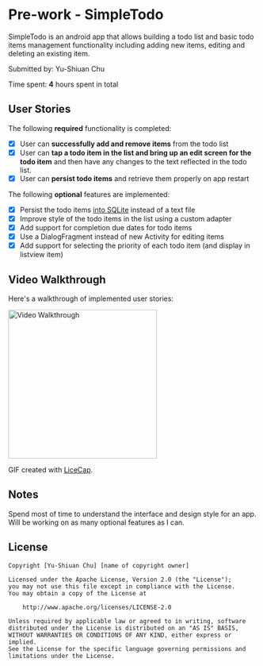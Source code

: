 # Pre-work - SimpleTodo

SimpleTodo is an android app that allows building a todo list and basic todo items management functionality including adding new items, editing and deleting an existing item.

Submitted by: Yu-Shiuan Chu

Time spent: **4** hours spent in total

## User Stories

The following **required** functionality is completed:

* [x] User can **successfully add and remove items** from the todo list
* [x] User can **tap a todo item in the list and bring up an edit screen for the todo item** and then have any changes to the text reflected in the todo list.
* [x] User can **persist todo items** and retrieve them properly on app restart

The following **optional** features are implemented:

* [x] Persist the todo items [into SQLite](http://guides.codepath.com/android/Persisting-Data-to-the-Device#sqlite) instead of a text file
* [x] Improve style of the todo items in the list using a custom adapter
* [x] Add support for completion due dates for todo items
* [x] Use a DialogFragment instead of new Activity for editing items
* [x] Add support for selecting the priority of each todo item (and display in listview item)

## Video Walkthrough 

Here's a walkthrough of implemented user stories:

<img src='http://i.imgur.com/wVPR9FA.gif' title='Video Walkthrough' width="300" alt='Video Walkthrough' />


GIF created with [LiceCap](http://www.cockos.com/licecap/).

## Notes

Spend most of time to understand the interface and design style for an app. Will be working on as many optional features as I can.

## License

    Copyright [Yu-Shiuan Chu] [name of copyright owner]

    Licensed under the Apache License, Version 2.0 (the "License");
    you may not use this file except in compliance with the License.
    You may obtain a copy of the License at

        http://www.apache.org/licenses/LICENSE-2.0

    Unless required by applicable law or agreed to in writing, software
    distributed under the License is distributed on an "AS IS" BASIS,
    WITHOUT WARRANTIES OR CONDITIONS OF ANY KIND, either express or implied.
    See the License for the specific language governing permissions and
    limitations under the License.
